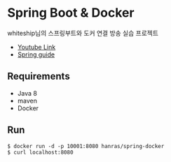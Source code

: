 # Spring Boot & Docker

whiteship님의 스프링부트와 도커 연결 방송 실습 프로젝트
* [Youtube Link](https://www.youtube.com/watch?v=agbpWm2Ho_I)
* [Spring guide](https://spring.io/guides/gs/spring-boot-docker/)

## Requirements
* Java 8
* maven
* Docker

## Run
```
$ docker run -d -p 10001:8080 hanras/spring-docker
$ curl localhost:8080 
```